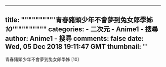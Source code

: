 
---
title: """""""""'青春豬頭少年不會夢到兔女郎學姊 _10_'"""""""""
categories: 
    - 二次元
    - Anime1 - 搜尋
author: Anime1 - 搜尋
comments: false
date: Wed, 05 Dec 2018 19:11:47 GMT
thumbnail: ''
---

<div>   
青春豬頭少年不會夢到兔女郎學姊 [10]  
</div>
            